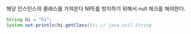 해당 인스턴스의 클래스를 가져온다
NPE를 방지하기 위해서 null 체크를 해야한다.
```java
String hi = "hi";
System.out.println(hi.getClass()); // java.util.String
```